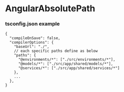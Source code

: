 # AngularAbsolutePath

### tsconfig.json example
```
{
  "compileOnSave": false,
  "compilerOptions": {
    "baseUrl": "./",
    // each specific paths define as below
    "paths": {
      "@environments/*": ["./src/environments/*"],
      "@models/*": ["./src/app/shared/models/*"],
      "@services/*": ["./src/app/shared/services/*"]
    },
    ...
  },
}
```
